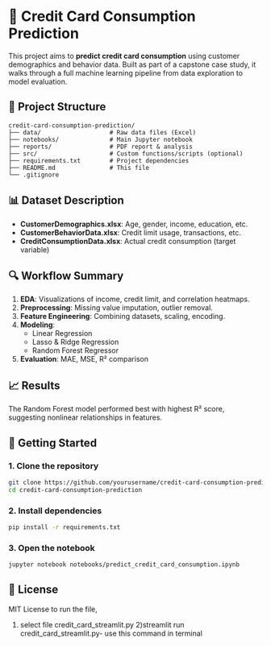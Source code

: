 
# 🧠 Credit Card Consumption Prediction

This project aims to **predict credit card consumption** using customer demographics and behavior data. Built as part of a capstone case study, it walks through a full machine learning pipeline from data exploration to model evaluation.

## 📁 Project Structure

```
credit-card-consumption-prediction/
├── data/                   # Raw data files (Excel)
├── notebooks/              # Main Jupyter notebook
├── reports/                # PDF report & analysis
├── src/                    # Custom functions/scripts (optional)
├── requirements.txt        # Project dependencies
├── README.md               # This file
└── .gitignore
```

## 📊 Dataset Description

- **CustomerDemographics.xlsx**: Age, gender, income, education, etc.
- **CustomerBehaviorData.xlsx**: Credit limit usage, transactions, etc.
- **CreditConsumptionData.xlsx**: Actual credit consumption (target variable)

## 🔍 Workflow Summary

1. **EDA**: Visualizations of income, credit limit, and correlation heatmaps.
2. **Preprocessing**: Missing value imputation, outlier removal.
3. **Feature Engineering**: Combining datasets, scaling, encoding.
4. **Modeling**:
   - Linear Regression
   - Lasso & Ridge Regression
   - Random Forest Regressor
5. **Evaluation**: MAE, MSE, R² comparison

## 📈 Results

The Random Forest model performed best with highest R² score, suggesting nonlinear relationships in features.

## 🚀 Getting Started

### 1. Clone the repository
```bash
git clone https://github.com/yourusername/credit-card-consumption-prediction.git
cd credit-card-consumption-prediction
```

### 2. Install dependencies
```bash
pip install -r requirements.txt
```

### 3. Open the notebook
```bash
jupyter notebook notebooks/predict_credit_card_consumption.ipynb
```

## 📄 License

MIT License
to run the file, 
1) select file credit_card_streamlit.py
2)streamlit run credit_card_streamlit.py- use this command in terminal